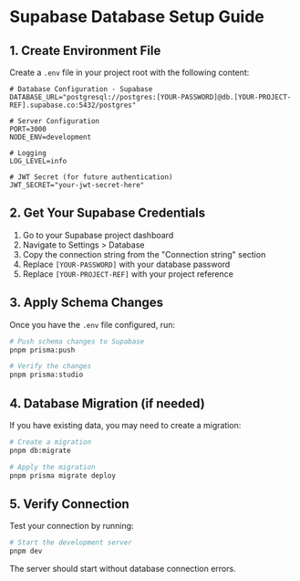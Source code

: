 # Supabase Database Setup Guide

## 1. Create Environment File

Create a `.env` file in your project root with the following content:

```env
# Database Configuration - Supabase
DATABASE_URL="postgresql://postgres:[YOUR-PASSWORD]@db.[YOUR-PROJECT-REF].supabase.co:5432/postgres"

# Server Configuration
PORT=3000
NODE_ENV=development

# Logging
LOG_LEVEL=info

# JWT Secret (for future authentication)
JWT_SECRET="your-jwt-secret-here"
```

## 2. Get Your Supabase Credentials

1. Go to your Supabase project dashboard
2. Navigate to Settings > Database
3. Copy the connection string from the "Connection string" section
4. Replace `[YOUR-PASSWORD]` with your database password
5. Replace `[YOUR-PROJECT-REF]` with your project reference

## 3. Apply Schema Changes

Once you have the `.env` file configured, run:

```bash
# Push schema changes to Supabase
pnpm prisma:push

# Verify the changes
pnpm prisma:studio
```

## 4. Database Migration (if needed)

If you have existing data, you may need to create a migration:

```bash
# Create a migration
pnpm db:migrate

# Apply the migration
pnpm prisma migrate deploy
```

## 5. Verify Connection

Test your connection by running:

```bash
# Start the development server
pnpm dev
```

The server should start without database connection errors. 